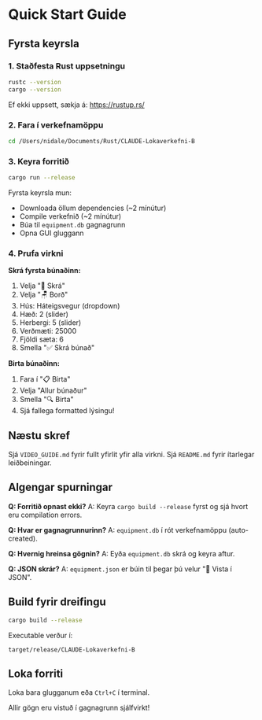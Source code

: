 # Quick Start Guide

## Fyrsta keyrsla

### 1. Staðfesta Rust uppsetningu
```bash
rustc --version
cargo --version
```

Ef ekki uppsett, sækja á: https://rustup.rs/

### 2. Fara í verkefnamöppu
```bash
cd /Users/nidale/Documents/Rust/CLAUDE-Lokaverkefni-B
```

### 3. Keyra forritið
```bash
cargo run --release
```

Fyrsta keyrsla mun:
- Downloada öllum dependencies (~2 mínútur)
- Compile verkefnið (~2 mínútur)
- Búa til `equipment.db` gagnagrunn
- Opna GUI gluggann

### 4. Prufa virkni

**Skrá fyrsta búnaðinn:**
1. Velja "📝 Skrá"
2. Velja "🪑 Borð"
3. Hús: Háteigsvegur (dropdown)
4. Hæð: 2 (slider)
5. Herbergi: 5 (slider)
6. Verðmæti: 25000
7. Fjöldi sæta: 6
8. Smella "✅ Skrá búnað"

**Birta búnaðinn:**
1. Fara í "📋 Birta"
2. Velja "Allur búnaður"
3. Smella "🔍 Birta"
4. Sjá fallega formatted lýsingu!

## Næstu skref

Sjá `VIDEO_GUIDE.md` fyrir fullt yfirlit yfir alla virkni.
Sjá `README.md` fyrir ítarlegar leiðbeiningar.

## Algengar spurningar

**Q: Forritið opnast ekki?**
A: Keyra `cargo build --release` fyrst og sjá hvort eru compilation errors.

**Q: Hvar er gagnagrunnurinn?**
A: `equipment.db` í rót verkefnamöppu (auto-created).

**Q: Hvernig hreinsa gögnin?**
A: Eyða `equipment.db` skrá og keyra aftur.

**Q: JSON skrár?**
A: `equipment.json` er búin til þegar þú velur "💾 Vista í JSON".

## Build fyrir dreifingu

```bash
cargo build --release
```

Executable verður í:
```
target/release/CLAUDE-Lokaverkefni-B
```

## Loka forriti

Loka bara glugganum eða `Ctrl+C` í terminal.

Allir gögn eru vistuð í gagnagrunn sjálfvirkt!
